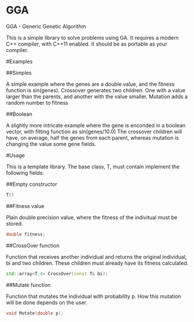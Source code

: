 GGA
===

GGA - Generic Genetic Algorithm

This is a simple library to solve problems using GA. It requires a modern C++ compiler, with C++11 enabled. It should be as portable as your compiler.

#Examples

##Simples

A simple example where the genes are a double value, and the fitness function is sin(genes).
Crossover generates two children. One with a value larger than the parents, and another with the value smaller. Mutation adds a random number to fitness

##Boolean

A slightly more intricate example where the gene is enconded in a boolean vector, with fitting function as sin(genes/10.0) 
The crossover children will have, on average, half the genes from each parent, whereas mutation is changing the value some gene fields.

#Usage

This is a template library. The base class, T, must contain implement the following fields:

##Empty constructor
```C++
T()
```

##Fitness value

Plain double precision value, where the fitness of the indivitual must be stored.

```C++
double fitness;
```

##CrossOver function

Function that receives another individual and returns the original individual, bi and two children. These children must already have its fitness calculated.

```C++
std::array<T,4> CrossOver(const T& bi);
```

##Mutate function

Function that mutates the individual with probability p. How this mutation will be done depends on the user.

```C++
void Mutate(double p);
```
